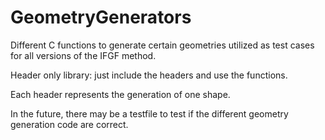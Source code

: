 # GeometryGenerators
Different C functions to generate certain geometries utilized as test cases for all versions of the IFGF method.


Header only library: just include the headers and use the functions.

Each header represents the generation of one shape.

In the future, there may be a testfile to test if the different geometry generation code are correct.

